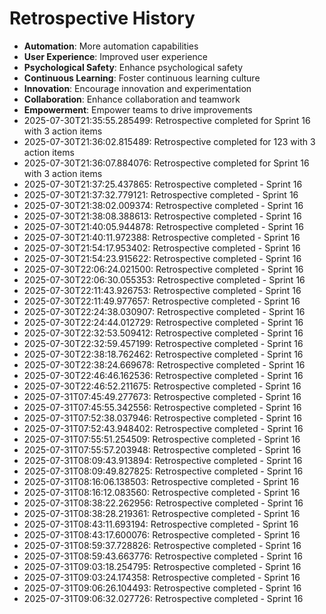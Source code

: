 # Retrospective History

- **Automation**: More automation capabilities
- **User Experience**: Improved user experience
- **Psychological Safety**: Enhance psychological safety
- **Continuous Learning**: Foster continuous learning culture
- **Innovation**: Encourage innovation and experimentation
- **Collaboration**: Enhance collaboration and teamwork
- **Empowerment**: Empower teams to drive improvements
- 2025-07-30T21:35:55.285499: Retrospective completed for Sprint 16 with 3 action items
- 2025-07-30T21:36:02.815489: Retrospective completed for 123 with 3 action items
- 2025-07-30T21:36:07.884076: Retrospective completed for Sprint 16 with 3 action items
- 2025-07-30T21:37:25.437865: Retrospective completed - Sprint 16
- 2025-07-30T21:37:32.779121: Retrospective completed - Sprint 16
- 2025-07-30T21:38:02.009374: Retrospective completed - Sprint 16
- 2025-07-30T21:38:08.388613: Retrospective completed - Sprint 16
- 2025-07-30T21:40:05.944878: Retrospective completed - Sprint 16
- 2025-07-30T21:40:11.972388: Retrospective completed - Sprint 16
- 2025-07-30T21:54:17.953402: Retrospective completed - Sprint 16
- 2025-07-30T21:54:23.915622: Retrospective completed - Sprint 16
- 2025-07-30T22:06:24.021500: Retrospective completed - Sprint 16
- 2025-07-30T22:06:30.055353: Retrospective completed - Sprint 16
- 2025-07-30T22:11:43.926753: Retrospective completed - Sprint 16
- 2025-07-30T22:11:49.977657: Retrospective completed - Sprint 16
- 2025-07-30T22:24:38.030907: Retrospective completed - Sprint 16
- 2025-07-30T22:24:44.012729: Retrospective completed - Sprint 16
- 2025-07-30T22:32:53.509412: Retrospective completed - Sprint 16
- 2025-07-30T22:32:59.457199: Retrospective completed - Sprint 16
- 2025-07-30T22:38:18.762462: Retrospective completed - Sprint 16
- 2025-07-30T22:38:24.669678: Retrospective completed - Sprint 16
- 2025-07-30T22:46:46.162536: Retrospective completed - Sprint 16
- 2025-07-30T22:46:52.211675: Retrospective completed - Sprint 16
- 2025-07-31T07:45:49.277673: Retrospective completed - Sprint 16
- 2025-07-31T07:45:55.342556: Retrospective completed - Sprint 16
- 2025-07-31T07:52:38.037946: Retrospective completed - Sprint 16
- 2025-07-31T07:52:43.948402: Retrospective completed - Sprint 16
- 2025-07-31T07:55:51.254509: Retrospective completed - Sprint 16
- 2025-07-31T07:55:57.203948: Retrospective completed - Sprint 16
- 2025-07-31T08:09:43.913894: Retrospective completed - Sprint 16
- 2025-07-31T08:09:49.827825: Retrospective completed - Sprint 16
- 2025-07-31T08:16:06.138503: Retrospective completed - Sprint 16
- 2025-07-31T08:16:12.083560: Retrospective completed - Sprint 16
- 2025-07-31T08:38:22.262956: Retrospective completed - Sprint 16
- 2025-07-31T08:38:28.219361: Retrospective completed - Sprint 16
- 2025-07-31T08:43:11.693194: Retrospective completed - Sprint 16
- 2025-07-31T08:43:17.600076: Retrospective completed - Sprint 16
- 2025-07-31T08:59:37.728826: Retrospective completed - Sprint 16
- 2025-07-31T08:59:43.663776: Retrospective completed - Sprint 16
- 2025-07-31T09:03:18.254795: Retrospective completed - Sprint 16
- 2025-07-31T09:03:24.174358: Retrospective completed - Sprint 16
- 2025-07-31T09:06:26.104493: Retrospective completed - Sprint 16
- 2025-07-31T09:06:32.027726: Retrospective completed - Sprint 16
